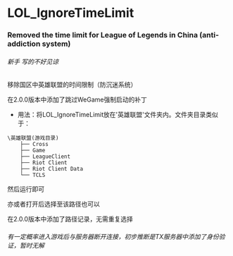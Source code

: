 # LOL_IgnoreTimeLimit
### Removed the time limit for League of Legends in China (anti-addiction system)

###### 新手 写的不好见谅

移除国区中英雄联盟的时间限制（防沉迷系统）

在2.0.0版本中添加了跳过WeGame强制启动的补丁


* 用法：将LOL_IgnoreTimeLimit放在'英雄联盟'文件夹内。文件夹目录类似于：
```
\英雄联盟(游戏目录)
    ├── Cross
    ├── Game
    ├── LeagueClient
    ├── Riot Client
    ├── Riot Client Data
    └── TCLS
```
然后运行即可

亦或者打开后选择至该路径也可以

在2.0.0版本中添加了路径记录，无需重复选择

###### 有一定概率进入游戏后与服务器断开连接，初步推断是TX服务器中添加了身份验证，暂时无解
